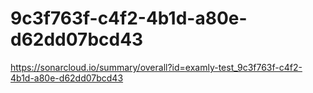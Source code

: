 # 9c3f763f-c4f2-4b1d-a80e-d62dd07bcd43
https://sonarcloud.io/summary/overall?id=examly-test_9c3f763f-c4f2-4b1d-a80e-d62dd07bcd43
